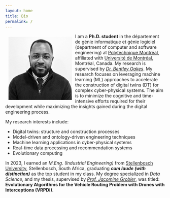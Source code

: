 ```yaml
---
layout: home
title: Bio
permalink: /
---
```

<img alt="Carlos Pambo" src="/assets/images/carlos_pambo-headshot.png" align="left" style="width:200px; margin: 10px 10px 10px 10px;" />

I am a **Ph.D. student** in the département de génie informatique et génie logiciel (department of computer and software engineering) at [Polytechnique Montréal](https://www.polymtl.ca), affiliated with [Université de Montréal](https://www.umontreal.ca/), Montréal, Canada. 
My research is supervised by [_Dr. Bentley Oakes_](https://www.polymtl.ca/expertises/oakes-bentley). My research focuses on leveraging machine learning (ML) approaches to accelerate the construction of digital twins (DT) for complex cyber-physical systems.
The aim is to minimize the cognitive and time-intensive efforts required for their development while maximizing the insights gained during the digital engineering process.

My research interests include:
* Digital twins: structure and construction processes
* Model-driven and ontology-driven engineering techniques
* Machine learning applications in cyber-physical systems
* Real-time data processing and recommendation systems
* Evolutionary computing

In 2023, I earned an  _M.Eng. (Industrial Engineering)_ from [Stellenbosch University](https://www.sun.ac.za/english), Stellenbosch, South Africa, graduating **_cum laude (with distinction)_** as the top student in my class. 
My degree specialized in _Data Science_, and my thesis, supervised by [_Prof. Jacomine Grobler_](https://scholar.google.co.za/citations?user=_Fm9-S8AAAAJ&hl=en), was titled: **Evolutionary Algorithms for the Vehicle Routing Problem with Drones with Interceptions (VRPDi)**.